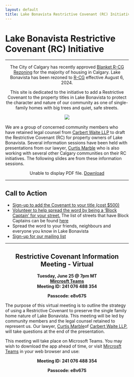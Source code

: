```yaml
---
layout: default
title: Lake Bonavista Restrictive Covenant (RC) Initiative
---
```




<html>
<head>
<meta name="viewport" content="width=device-width, initial-scale=1">
<style>
* {
  box-sizing: border-box;
}

/* Create two equal columns that floats next to each other */
.column {
  float: left;
  width: 50%;
  padding: 10px;
}

/* Clear floats after the columns */
.row:after {
  content: "";
  display: table;
  clear: both;
}

img {
	width: 90%;
}

.column p {
	text-align: center;
}

h1 {
  text-align: center;
}


blockquote {
  background-color: #FFFF00;
}

</style>
</head>
</html>


# Lake Bonavista Restrictive Covenant (RC) Initiative

---



<p align="center">
  The City of Calgary has recently approved
    <a href="https://newsroom.calgary.ca/city-council-approves-citywide-rezoning-with-amendments-in-response-to-calgarys-housing-crisis"> Blanket R-CG Rezoning</a> for the majority of housing in Calgary. Lake Bonavista has been rezoned to <a href="https://www.calgary.ca/content/dam/www/pda/pd/publishingimages/current-projects/R-CG-residential-grade-oriented.pdf">R-CG</a> effective August 6, 2024.
</p>

<p align="center">
This site is dedicated to the initiative to add a Restrictive Covenant to the property titles in Lake Bonavista to protect the character and nature of our community as one of single-family homes with big trees and quiet, safe streets.
</p>

<div style="text-align: center;margin-top: 0.5rem;margin-bottom: 1rem;">
    <a href="https://thecityofcalgary.maps.arcgis.com/apps/instant/lookup/index.html?appid=60d7b740704b454481c5a3ca40aae073"><img src="../img/LBRCGMAP.png "></a>
</div>

We are a group of concerned community members who have retained legal counsel from [Carbert Waite LLP](https://carbertwaite.com/) to draft the Restrictive Covenant (RC) for property owners of Lake Bonavista. Several information sessions have been held with presentations from our lawyer, [Curtis Marble](https://carbertwaite.com/calgary-lawyers/curtis-marble/) who is also working with several other Calgary communities on their RC initiatives. The following slides are from these information sessions.

<p align="center">
    <object data="../docs/InfoSlides.pdf" type="application/pdf" width="100%" height="460px">
      <p>Unable to display PDF file. <a href="../docs/InfoSlides.pdf">Download</a></p>
    </object>
 </p>

---

## Call to Action
* [Sign-up to add the Covenant to your title (cost $500)](../faq#rcsign)
* [Volunteer to help spread the word by being a ‘Block Captain’ for your street.](../block) The list of streets that have Block Captains can be found [here](../contact#block)
* Spread the word to your friends, neighbours and everyone you know in Lake Bonavista
* [Sign-up for our mailing list ](../mailinglist)


---


<h2 align="center">Restrictive Covenant Information Meeting - Virtual</h2>
<p align="center" style="margin:0"><b>Tuesday, June 25 @ 7pm MT</b></p>
<p align="center" style="margin:0"><b><a href="https://teams.microsoft.com">Mircrosft Teams</a></b></p>
<p align="center" style="margin:0"><b>Meeting ID: 241 076 488 354</b></p>
<p align="center"><b>Passcode: e8v67S</b></p>


 The purpose of this virtual meeting is to outline the strategy of using a Restrictive Covenant to preserve the single family home nature of Lake Bonavista. This meeting will be led by community members and the legal counsel retained to represent us. Our lawyer,  [Curtis Marble](https://carbertwaite.com/calgary-lawyers/curtis-marble/)of [Carbert Waite LLP](ttps://carbertwaite.com/), will take questions at the end of the presentation.

This meeting will take place on Microsoft Teams. You may wish to download the app ahead of time, or visit [Mircrosft Teams](https://teams.microsoft.com) in your web browser and use: 

<p align="center" style="margin:0"><b>Meeting ID: 241 076 488 354</b></p>
<p align="center"><b>Passcode: e8v67S</b></p>
